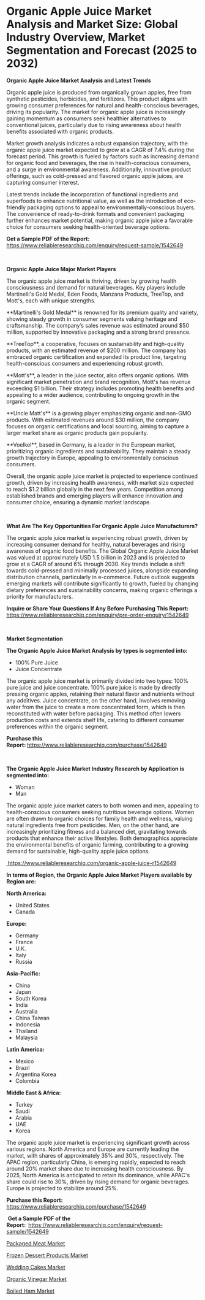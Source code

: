 <p><h1>Organic Apple Juice Market Analysis and Market Size: Global Industry Overview, Market Segmentation and Forecast (2025 to 2032)</h1></p><p><strong>Organic Apple Juice Market Analysis and Latest Trends</strong></p>
<p><p>Organic apple juice is produced from organically grown apples, free from synthetic pesticides, herbicides, and fertilizers. This product aligns with growing consumer preferences for natural and health-conscious beverages, driving its popularity. The market for organic apple juice is increasingly gaining momentum as consumers seek healthier alternatives to conventional juices, particularly due to rising awareness about health benefits associated with organic products.</p><p>Market growth analysis indicates a robust expansion trajectory, with the organic apple juice market expected to grow at a CAGR of 7.4% during the forecast period. This growth is fueled by factors such as increasing demand for organic food and beverages, the rise in health-conscious consumers, and a surge in environmental awareness. Additionally, innovative product offerings, such as cold-pressed and flavored organic apple juices, are capturing consumer interest.</p><p>Latest trends include the incorporation of functional ingredients and superfoods to enhance nutritional value, as well as the introduction of eco-friendly packaging options to appeal to environmentally-conscious buyers. The convenience of ready-to-drink formats and convenient packaging further enhances market potential, making organic apple juice a favorable choice for consumers seeking health-oriented beverage options.</p></p>
<p><strong>Get a Sample PDF of the Report:&nbsp;</strong> <a href="https://www.reliableresearchiq.com/enquiry/request-sample/1542649?utm_campaign=1137&utm_medium=2&utm_source=Github&utm_content=ia&utm_term=07042025&utm_id=organic-apple-juice">https://www.reliableresearchiq.com/enquiry/request-sample/1542649</a></p>
<p>&nbsp;</p>
<p><strong>Organic Apple Juice Major Market Players</strong></p>
<p><p>The organic apple juice market is thriving, driven by growing health consciousness and demand for natural beverages. Key players include Martinelli's Gold Medal, Eden Foods, Manzana Products, TreeTop, and Mott's, each with unique strengths.</p><p>**Martinelli's Gold Medal** is renowned for its premium quality and variety, showing steady growth in consumer segments valuing heritage and craftsmanship. The company’s sales revenue was estimated around $50 million, supported by innovative packaging and a strong brand presence.</p><p>**TreeTop**, a cooperative, focuses on sustainability and high-quality products, with an estimated revenue of $200 million. The company has embraced organic certification and expanded its product line, targeting health-conscious consumers and experiencing robust growth.</p><p>**Mott's**, a leader in the juice sector, also offers organic options. With significant market penetration and brand recognition, Mott's has revenue exceeding $1 billion. Their strategy includes promoting health benefits and appealing to a wider audience, contributing to ongoing growth in the organic segment.</p><p>**Uncle Matt's** is a growing player emphasizing organic and non-GMO products. With estimated revenues around $30 million, the company focuses on organic certifications and local sourcing, aiming to capture a larger market share as organic products gain popularity.</p><p>**Voelkel**, based in Germany, is a leader in the European market, prioritizing organic ingredients and sustainability. They maintain a steady growth trajectory in Europe, appealing to environmentally conscious consumers.</p><p>Overall, the organic apple juice market is projected to experience continued growth, driven by increasing health awareness, with market size expected to reach $1.2 billion globally in the next few years. Competition among established brands and emerging players will enhance innovation and consumer choice, ensuring a dynamic market landscape.</p></p>
<p>&nbsp;</p>
<p><strong>What Are The Key Opportunities For Organic Apple Juice Manufacturers?</strong></p>
<p><p>The organic apple juice market is experiencing robust growth, driven by increasing consumer demand for healthy, natural beverages and rising awareness of organic food benefits. The Global Organic Apple Juice Market was valued at approximately USD 1.5 billion in 2023 and is projected to grow at a CAGR of around 6% through 2030. Key trends include a shift towards cold-pressed and minimally processed juices, alongside expanding distribution channels, particularly in e-commerce. Future outlook suggests emerging markets will contribute significantly to growth, fueled by changing dietary preferences and sustainability concerns, making organic offerings a priority for manufacturers.</p></p>
<p><strong>Inquire or Share Your Questions If Any Before Purchasing This Report:</strong> <a href="https://www.reliableresearchiq.com/enquiry/pre-order-enquiry/1542649?utm_campaign=1137&utm_medium=2&utm_source=Github&utm_content=ia&utm_term=07042025&utm_id=organic-apple-juice">https://www.reliableresearchiq.com/enquiry/pre-order-enquiry/1542649</a></p>
<p>&nbsp;</p>
<p><strong>Market Segmentation</strong></p>
<p><strong>The Organic Apple Juice Market Analysis by types is segmented into:</strong></p>
<p><ul><li>100% Pure Juice</li><li>Juice Concentrate</li></ul></p>
<p><p>The organic apple juice market is primarily divided into two types: 100% pure juice and juice concentrate. 100% pure juice is made by directly pressing organic apples, retaining their natural flavor and nutrients without any additives. Juice concentrate, on the other hand, involves removing water from the juice to create a more concentrated form, which is then reconstituted with water before packaging. This method often lowers production costs and extends shelf life, catering to different consumer preferences within the organic segment.</p></p>
<p><strong>Purchase this Report:&nbsp;</strong><a href="https://www.reliableresearchiq.com/purchase/1542649?utm_campaign=1137&utm_medium=2&utm_source=Github&utm_content=ia&utm_term=07042025&utm_id=organic-apple-juice">https://www.reliableresearchiq.com/purchase/1542649</a></p>
<p>&nbsp;</p>
<p><strong>The Organic Apple Juice Market Industry Research by Application is segmented into:</strong></p>
<p><ul><li>Woman</li><li>Man</li></ul></p>
<p><p>The organic apple juice market caters to both women and men, appealing to health-conscious consumers seeking nutritious beverage options. Women are often drawn to organic choices for family health and wellness, valuing natural ingredients free from pesticides. Men, on the other hand, are increasingly prioritizing fitness and a balanced diet, gravitating towards products that enhance their active lifestyles. Both demographics appreciate the environmental benefits of organic farming, contributing to a growing demand for sustainable, high-quality apple juice options.</p></p>
<p><a href="https://www.reliableresearchiq.com/organic-apple-juice-r1542649?utm_campaign=1137&utm_medium=2&utm_source=Github&utm_content=ia&utm_term=07042025&utm_id=organic-apple-juice">&nbsp;https://www.reliableresearchiq.com/organic-apple-juice-r1542649</a></p>
<p><strong>In terms of Region, the Organic Apple Juice Market Players available by Region are:</strong></p>
<p>
    <p> <strong> North America: </strong>
        <ul>
            <li>United States</li>
            <li>Canada</li>
        </ul>
        </p> 
    <p> <strong> Europe: </strong>
        <ul>
            <li>Germany</li>
            <li>France</li>
            <li>U.K.</li>
            <li>Italy</li>
            <li>Russia</li>
        </ul>
        </p> 
    <p> <strong> Asia-Pacific: </strong>
        <ul>
            <li>China</li>
            <li>Japan</li>
            <li>South Korea</li>
            <li>India</li>
            <li>Australia</li>
            <li>China Taiwan</li>
            <li>Indonesia</li>
            <li>Thailand</li>
            <li>Malaysia</li>
        </ul>
        </p> 
    <p> <strong> Latin America: </strong>
        <ul>
            <li>Mexico</li>
            <li>Brazil</li>
            <li>Argentina Korea</li>
            <li>Colombia</li>
        </ul>
        </p> 
    <p> <strong> Middle East & Africa: </strong>
        <ul>
            <li>Turkey</li>
            <li>Saudi</li>
            <li>Arabia</li>
            <li>UAE</li>
            <li>Korea</li>
        </ul>
    </p>
    </p>
<p><p>The organic apple juice market is experiencing significant growth across various regions. North America and Europe are currently leading the market, with shares of approximately 35% and 30%, respectively. The APAC region, particularly China, is emerging rapidly, expected to reach around 20% market share due to increasing health consciousness. By 2025, North America is anticipated to retain its dominance, while APAC's share could rise to 30%, driven by rising demand for organic beverages. Europe is projected to stabilize around 25%.</p></p>
<p><strong>Purchase this Report: </strong><a href="https://www.reliableresearchiq.com/purchase/1542649?utm_campaign=1137&utm_medium=2&utm_source=Github&utm_content=ia&utm_term=07042025&utm_id=organic-apple-juice">https://www.reliableresearchiq.com/purchase/1542649</a></p>
<p>&nbsp;<strong>Get a Sample PDF of the Report:&nbsp;&nbsp;</strong><a href="https://www.reliableresearchiq.com/enquiry/request-sample/1542649?utm_campaign=1137&utm_medium=2&utm_source=Github&utm_content=ia&utm_term=07042025&utm_id=organic-apple-juice">https://www.reliableresearchiq.com/enquiry/request-sample/1542649</a></p>
<p><strong></strong></p>
<p><p><a href="https://github.com/omemaeuseda/Market-Research-Report-List-1/blob/main/packaged-meat-market.md?utm_campaign=1137&utm_medium=2&utm_source=Github&utm_content=ia&utm_term=07042025&utm_id=organic-apple-juice">Packaged Meat Market</a></p><p><a href="https://github.com/cevzarvargem/Market-Research-Report-List-1/blob/main/frozen-dessert-products-market.md?utm_campaign=1137&utm_medium=2&utm_source=Github&utm_content=ia&utm_term=07042025&utm_id=organic-apple-juice">Frozen Dessert Products Market</a></p><p><a href="https://github.com/doganaqev/Market-Research-Report-List-1/blob/main/wedding-cakes-market.md?utm_campaign=1137&utm_medium=2&utm_source=Github&utm_content=ia&utm_term=07042025&utm_id=organic-apple-juice">Wedding Cakes Market</a></p><p><a href="https://github.com/navodfetiya/Market-Research-Report-List-1/blob/main/organic-vinegar-market.md?utm_campaign=1137&utm_medium=2&utm_source=Github&utm_content=ia&utm_term=07042025&utm_id=organic-apple-juice">Organic Vinegar Market</a></p><p><a href="https://github.com/yenagmah/Market-Research-Report-List-1/blob/main/boiled-ham-market.md?utm_campaign=1137&utm_medium=2&utm_source=Github&utm_content=ia&utm_term=07042025&utm_id=organic-apple-juice">Boiled Ham Market</a></p></p>